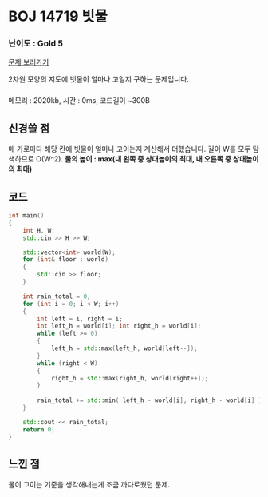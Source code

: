 
# BOJ 14719 빗물

### 난이도 : Gold 5
[문제 보러가기](https://www.acmicpc.net/problem/14719)

2차원 모양의 지도에 빗물이 얼마나 고일지 구하는 문제입니다.

###
메모리 : 2020kb, 시간 : 0ms, 코드길이 ~300B


## 신경쓸 점

매 가로마다 해당 칸에 빗물이 얼마나 고이는지 계산해서 더했습니다. 길이 W를 모두 탐색하므로 O(W^2).
**물의 높이 : max(내 왼쪽 중 상대높이의 최대, 내 오른쪽 중 상대높이의 최대)**

## 코드

```C++
int main() 
{
	int H, W;
	std::cin >> H >> W;

	std::vector<int> world(W);
	for (int& floor : world) 
	{
		std::cin >> floor;
	}

	int rain_total = 0;
	for (int i = 0; i < W; i++) 
	{
		int left = i, right = i;
		int left_h = world[i]; int right_h = world[i];
		while (left >= 0) 
		{
			left_h = std::max(left_h, world[left--]);
		}
		while (right < W) 
		{
			right_h = std::max(right_h, world[right++]);
		}
		
		rain_total += std::min( left_h - world[i], right_h - world[i] );
	}

	std::cout << rain_total;
	return 0;
}
```

## 느낀 점
물이 고이는 기준을 생각해내는게 조금 까다로웠던 문제.